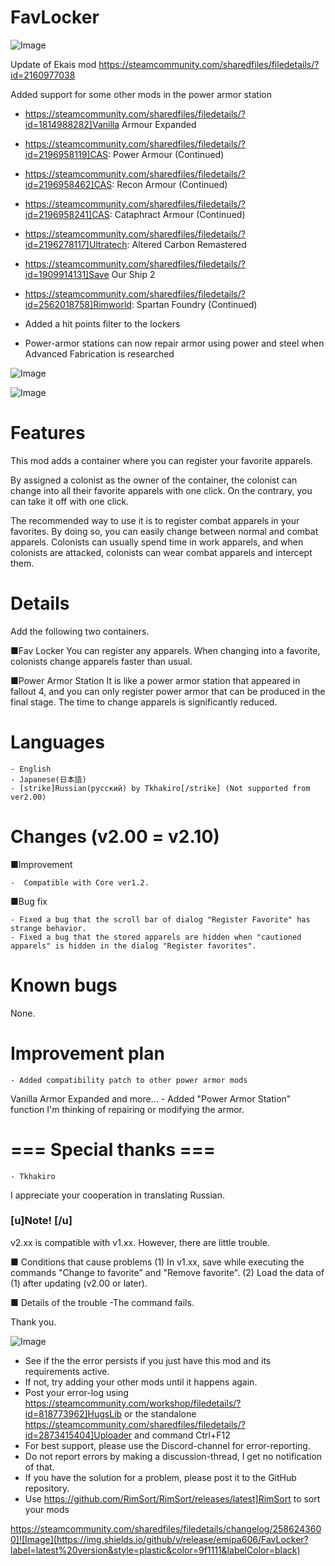 # FavLocker

![Image](https://i.imgur.com/buuPQel.png)

Update of Ekais mod
https://steamcommunity.com/sharedfiles/filedetails/?id=2160977038

Added support for some other mods in the power armor station


- https://steamcommunity.com/sharedfiles/filedetails/?id=1814988282]Vanilla Armour Expanded 
- https://steamcommunity.com/sharedfiles/filedetails/?id=2196958119]CAS: Power Armour (Continued)
- https://steamcommunity.com/sharedfiles/filedetails/?id=2196958462]CAS: Recon Armour (Continued)
- https://steamcommunity.com/sharedfiles/filedetails/?id=2196958241]CAS: Cataphract Armour (Continued)
- https://steamcommunity.com/sharedfiles/filedetails/?id=2196278117]Ultratech: Altered Carbon Remastered
- https://steamcommunity.com/sharedfiles/filedetails/?id=1909914131]Save Our Ship 2
- https://steamcommunity.com/sharedfiles/filedetails/?id=2562018758]Rimworld: Spartan Foundry (Continued)



- Added a hit points filter to the lockers
- Power-armor stations can now repair armor using power and steel when Advanced Fabrication is researched

![Image](https://i.imgur.com/pufA0kM.png)

	
![Image](https://i.imgur.com/Z4GOv8H.png)

# Features

This mod adds a container where you can register your favorite apparels.

By assigned a colonist as the owner of the container, the colonist can change into all their favorite apparels with one click.
On the contrary, you can take it off with one click.

The recommended way to use it is to register combat apparels in your favorites.
By doing so, you can easily change between normal and combat apparels.
Colonists can usually spend time in work apparels, and when colonists are attacked, colonists can wear combat apparels and intercept them.



# Details

Add the following two containers.

■Fav Locker
You can register any apparels.
When changing into a favorite, colonists change apparels faster than usual.

■Power Armor Station
It is like a power armor station that appeared in fallout 4, and you can only register power armor that can be produced in the final stage.
The time to change apparels is significantly reduced.

# Languages



	- English
	- Japanese(日本語)
	- [strike]Russian(русский) by Tkhakiro[/strike] (Not supported from ver2.00)




# Changes (v2.00 = v2.10)

■Improvement


	-  Compatible with Core ver1.2.



■Bug fix


	- Fixed a bug that the scroll bar of dialog "Register Favorite" has strange behavior.
	- Fixed a bug that the stored apparels are hidden when "cautioned apparels" is hidden in the dialog "Register favorites".




# Known bugs

None.


# Improvement plan



	- Added compatibility patch to other power armor mods
Vanilla Armor Expanded and more...
	- Added "Power Armor Station" function
I'm thinking of repairing or modifying the armor.




# === Special thanks ===



	- Tkhakiro
I appreciate your cooperation in translating Russian.




### [u]Note! [/u]

v2.xx is compatible with v1.xx.
However, there are little trouble.

■ Conditions that cause problems
(1) In v1.xx, save while executing the commands "Change to favorite" and "Remove favorite".
(2) Load the data of (1) after updating (v2.00 or later).

■ Details of the trouble
-The command fails.

Thank you.

![Image](https://i.imgur.com/PwoNOj4.png)



-  See if the the error persists if you just have this mod and its requirements active.
-  If not, try adding your other mods until it happens again.
-  Post your error-log using https://steamcommunity.com/workshop/filedetails/?id=818773962]HugsLib or the standalone https://steamcommunity.com/sharedfiles/filedetails/?id=2873415404]Uploader and command Ctrl+F12
-  For best support, please use the Discord-channel for error-reporting.
-  Do not report errors by making a discussion-thread, I get no notification of that.
-  If you have the solution for a problem, please post it to the GitHub repository.
-  Use https://github.com/RimSort/RimSort/releases/latest]RimSort to sort your mods



https://steamcommunity.com/sharedfiles/filedetails/changelog/2586243600]![Image](https://img.shields.io/github/v/release/emipa606/FavLocker?label=latest%20version&style=plastic&color=9f1111&labelColor=black)

